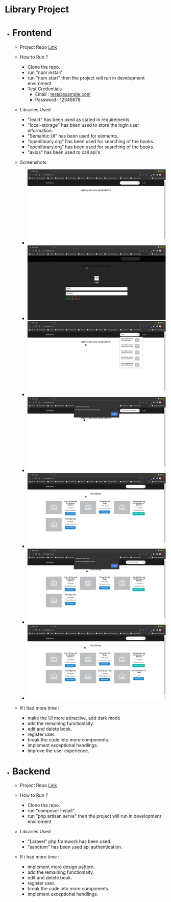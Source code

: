 # Library Project



  - # Frontend
    - Project Repo [Link](https://github.com/SheheryarGhaznavi/library-frontend)
    
    - How to Run ?
      - Clone the repo.
      - run "npm install"
      - run "npm start" then the project will run in development enviroment
      - Test Credentials
        - Email : test@example.com
        - Password : 12345678
          
    - Libraries Used
      - "react" has been used as stated in requirements.
      - "local-storage" has been used to store the login user information.
      - "Semantic UI" has been used for elements.
      - "openlibrary.org" has been used for searching of the books.
      - "openlibrary.org" has been used for searching of the books.
      - "axios" has been used to call api's
          
    - Screenshots
      - ![Alt text](1.png?raw=true)
      - ![Alt text](2.png?raw=true)
      - ![Alt text](3.png?raw=true)
      - ![Alt text](4.png?raw=true)
      - ![Alt text](5.png?raw=true)
      - ![Alt text](6.png?raw=true)
      - ![Alt text](7.png?raw=true)
          
    - If i had more time :
      - make the UI more attractive, add dark mode
      - add the remaining functionlaity.
      - edit and delete book.
      - register user.
      - break the code into more components.
      - implement exceptional handlings.
      - improve the user experience.



  - # Backend
    - Project Repo [Link](https://github.com/SheheryarGhaznavi/library-backend)
    
    - How to Run ?
      - Clone the repo.
      - run "composer install"
      - run "php artisan serve" then the project will run in development enviroment
          
    - Libraries Used
      - "Laravel" php framwork has been used.
      - "sanctum" has been used api authentication.
          
    - If i had more time :
      - implement more design pattern.
      - add the remaining functionlaity.
      - edit and delete book.
      - register user.
      - break the code into more components.
      - implement exceptional handlings.
